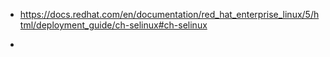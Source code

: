 - https://docs.redhat.com/en/documentation/red_hat_enterprise_linux/5/html/deployment_guide/ch-selinux#ch-selinux

- 
